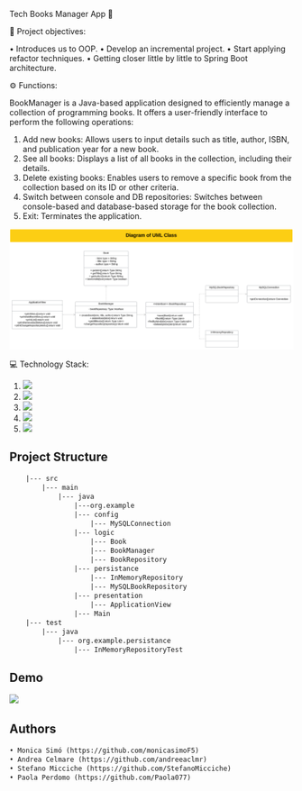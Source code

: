 Tech Books Manager App 📗

🎯 Project objectives:

• Introduces us to OOP.
• Develop an incremental project.
• Start applying refactor techniques.
• Getting closer little by little to Spring Boot architecture.

⚙️ Functions:

BookManager is a Java-based application designed to efficiently manage a collection of programming books. It offers a user-friendly interface to perform the following operations:

1.  Add new books: Allows users to input details such as title, author, ISBN, and publication year for a new book.
2.  See all books: Displays a list of all books in the collection, including their details.
3.  Delete existing books: Enables users to remove a specific book from the collection based on its ID or other criteria.
4.  Switch between console and DB repositories: Switches between console-based and database-based storage for the book collection.
5.  Exit: Terminates the application.

![SS Diagrama.png](img.png)


💻 Technology Stack:

1.  <img src= "https://img.shields.io/badge/Java-ED8B00?style=for-the-badge&logo=openjdk&logoColor=white"/>
2.  <img src= "https://img.shields.io/badge/github-%23121011.svg?&style=for-the-badge&logo=github&logoColor=white"/>
3.  <img src="https://img.shields.io/badge/Intellij%20Idea-000?logo=intellij-idea&amp;style=for-the-badge"/>
4.  <img src= "https://shields.io/badge/simple__diarizer-Trello-blue?logo=Trello&style=flat"/>
5.  <img src= "https://img.shields.io/badge/Lucid-282C33?logo=lucid&logoColor=fff&style=for-the-badge"/>

## Project Structure
        |--- src
            |--- main
                |--- java
                    |---org.example
                    |--- config
                        |--- MySQLConnection
                    |--- logic
                        |--- Book
                        |--- BookManager
                        |--- BookRepository
                    |--- persistance
                        |--- InMemoryRepository
                        |--- MySQLBookRepository
                    |--- presentation
                        |--- ApplicationView
                    |--- Main
        |--- test
            |--- java
                |--- org.example.persistance
                    |--- InMemoryRepositoryTest
## Demo

<img src= "![Demo Tech Book Manager.gif](..%2F..%2FDownloads%2FDemo%20Tech%20Book%20Manager.gif)"/>

## Authors
    • Monica Simó (https://github.com/monicasimoF5)
    • Andrea Celmare (https://github.com/andreeaclmr)
    • Stefano Micciche (https://github.com/StefanoMicciche)
    • Paola Perdomo (https://github.com/Paola077)

